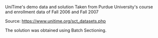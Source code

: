 UniTime's demo data and solution
Taken from Purdue University's course and enrollment data of Fall 2006
 and Fall 2007
 
 Source:  https://www.unitime.org/sct_datasets.php
 
 The solution was obtained using Batch Sectioning.
 
 